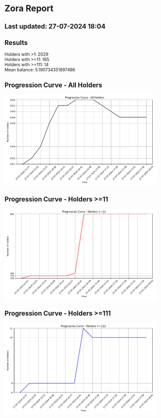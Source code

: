 # Zora Report
## Last updated: 27-07-2024 18:04
## Results
Holders with >1: 2029  
Holders with >=11: 165  
Holders with >=111: 14  
Mean balance: 5.190734351897486  
## Progression Curve - All Holders
![Progression Curve - All Holders](progression_curve_all.png)
## Progression Curve - Holders >=11
![Progression Curve - Holders >=11](progression_curve_gt_11.png)
## Progression Curve - Holders >=111
![Progression Curve - Holders >=111](progression_curve_gt_111.png)
